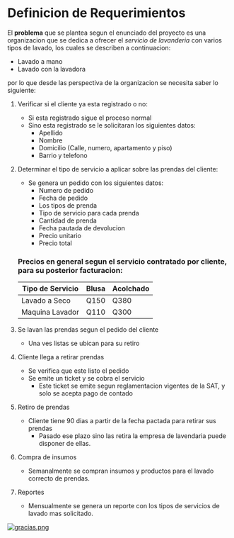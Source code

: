 # Definicion de Requerimientos

El **problema** que se plantea segun el enunciado del proyecto es una organizacion que se dedica a ofrecer el _servicio de lavanderia_ con varios tipos de lavado, los cuales se describen a continuacion:

- Lavado a mano
- Lavado con la lavadora

por lo que desde las perspectiva de la organizacion se necesita saber lo siguiente:

1. Verificar si el cliente ya esta registrado o no:

   - Si esta registrado sigue el proceso normal
   - Sino esta registrado se le solicitaran los siguientes datos:
     - Apellido
     - Nombre
     - Domicilio (Calle, numero, apartamento y piso)
     - Barrio y telefono

2. Determinar el tipo de servicio a aplicar sobre las prendas del cliente:

   - Se genera un pedido con los siguientes datos:
     - Numero de pedido
     - Fecha de pedido
     - Los tipos de prenda
     - Tipo de servicio para cada prenda
     - Cantidad de prenda
     - Fecha pautada de devolucion
     * Precio unitario
     * Precio total

   ### Precios en general segun el servicio contratado por cliente, para su posterior facturacion:

   | Tipo de Servicio | Blusa | Acolchado |
   | ---------------- | ----- | --------- |
   | Lavado a Seco    | Q150  | Q380      |
   | Maquina Lavador  | Q110  | Q300      |

3. Se lavan las prendas segun el pedido del cliente

   - Una ves listas se ubican para su retiro

4. Cliente llega a retirar prendas

   - Se verifica que este listo el pedido
   - Se emite un ticket y se cobra el servicio
     - Este ticket se emite segun reglamentacion vigentes de la SAT, y solo se acepta pago de contado

5. Retiro de prendas

   - Cliente tiene 90 dias a partir de la fecha pactada para retirar sus prendas
     - Pasado ese plazo sino las retira la empresa de lavendaria puede disponer de ellas.

6. Compra de insumos

   - Semanalmente se compran insumos y productos para el lavado correcto de prendas.

7. Reportes
   - Mensualmente se genera un reporte con los tipos de servicios de lavado mas solicitado.

[![gracias.png](https://i.postimg.cc/zGcw6gQV/gracias.png)](https://postimg.cc/rD5ttKMk)

